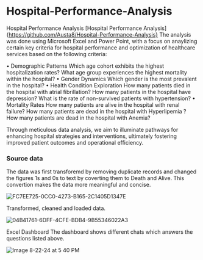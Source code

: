 # Hospital-Performance-Analysis
Hospital Performance Analysis
[Hospital Performance Analysis]{https://github.com/Austa8/Hospital-Performance-Analysis}
The analysis was done using Microsoft Excel and Power Point, with a focus on anaylizing certain key criteria for hospital performance and optimization of healthcare services based on the following criteria:

• Demographic Patterns
Which age cohort exhibits the highest hospitalization rates?
What age group experiences the highest mortality within the hospital?
• Gender Dynamics
Which gender is the most prevalent in the hospital?
• Health Condition Exploration
How many patients died in the hospital with atrial fibrillation?
How many patients in the hospital have depression?
What is the rate of non-survived patients with hypertension?
• Mortality Rates
How many patients are alive in the hospital with renal failure?
How many patients are dead in the hospital with Hyperlipemia ?
How many patients are dead in the hospital with Anemia?

Through meticulous data analysis, we aim to illuminate pathways for enhancing hospital strategies and interventions, ultimately fostering improved patient outcomes and operational efficiency.


### Source data
The data was first transforemd by removing duplicate records and changed the figures 1s and 0s to text by coverting them to Death and Alive. This convertion makes the data more meaningful and concise.

![FC7EE725-0CC0-4273-B165-2C1405D1347E](https://github.com/user-attachments/assets/5d7a9fdb-c2a9-4cd7-81fa-9cbda1b53790)

Transformed, cleaned and loaded data.

![04B41761-6DFF-4CFE-BDB4-9B55346022A3](https://github.com/user-attachments/assets/53967769-e441-4fe9-b696-9f493b6ba711)

Excel Dashboard
The dashboard shows different chats which answers the questions listed above.

![Image 8-22-24 at 5 40 PM](https://github.com/user-attachments/assets/9833bd14-b8ca-4a61-aa09-2d1f79330031)
